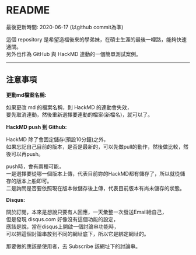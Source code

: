 # README

最後更新時間: 2020-06-17 (以github commit為準)

這個 repository 是希望造福後來的學弟妹，在碩士生涯的最後一哩路，能夠快速通關。  
另外也作為 GitHub 與 HackMD 連動的一個簡單測試案例。

---

## 注意事項

**更動md檔案名稱:**

如果更改 md 的檔案名稱，則 HackMD 的連動會失效，  
要先取消連動，然後重新選擇要連動的檔案(新檔名)，就可以了。

**HackMD push 到 Github:**

HackMD 除了會固定儲存(預設10分鐘)之外，  
如果忘記自己目前的版本，是否是最新的，可以先做pull的動作，然後做比較，然後可以再push。

push時，會有兩種可能，  
一是選擇要從哪一個版本上傳，代表目前妳的HackMD都有儲存了，所以就從儲存的版本上船即可。  
二是詢問是否要依照現在版本做儲存後上傳，代表目前版本有尚未儲存的狀態。

**Disqus:**

關於訂閱，本來是想說只要有人回應，一天彙整一次發送Email給自己，  
但是發現 disqus.com 好像沒有這個功能的設定，  
應該是說，當在disqus上開啟一個討論串功能時，  
可以把這個討論串放到不同的網址底下，所以它是綁定網址的。  

那要做的應該是使用者，去 Subscribe 該網址下的討論串。
